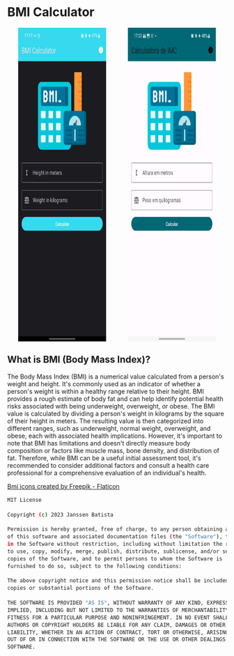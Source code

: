 # BMI Calculator

<div style="display: flex; justify-content: space-around">
    <img src="screenshots/dark.jpg" style="width: 40%; height: 720px" />
    <img src="screenshots/light.jpg" style="width: 40%; height: 720px" />
</div>


## What is BMI (Body Mass Index)?

The Body Mass Index (BMI) is a numerical value calculated from a person's weight and height. It's commonly used as an indicator of whether a person's weight is within a healthy range relative to their height. BMI provides a rough estimate of body fat and can help identify potential health risks associated with being underweight, overweight, or obese. The BMI value is calculated by dividing a person's weight in kilograms by the square of their height in meters. The resulting value is then categorized into different ranges, such as underweight, normal weight, overweight, and obese, each with associated health implications. However, it's important to note that BMI has limitations and doesn't directly measure body composition or factors like muscle mass, bone density, and distribution of fat. Therefore, while BMI can be a useful initial assessment tool, it's recommended to consider additional factors and consult a health care professional for a comprehensive evaluation of an individual's health.

<a href="https://www.flaticon.com/free-icons/bmi" title="bmi icons">Bmi icons created by Freepik - Flaticon</a>

```bash
MIT License

Copyright (c) 2023 Janssen Batista

Permission is hereby granted, free of charge, to any person obtaining a copy
of this software and associated documentation files (the "Software"), to deal
in the Software without restriction, including without limitation the rights
to use, copy, modify, merge, publish, distribute, sublicense, and/or sell
copies of the Software, and to permit persons to whom the Software is
furnished to do so, subject to the following conditions:

The above copyright notice and this permission notice shall be included in all
copies or substantial portions of the Software.

THE SOFTWARE IS PROVIDED "AS IS", WITHOUT WARRANTY OF ANY KIND, EXPRESS OR
IMPLIED, INCLUDING BUT NOT LIMITED TO THE WARRANTIES OF MERCHANTABILITY,
FITNESS FOR A PARTICULAR PURPOSE AND NONINFRINGEMENT. IN NO EVENT SHALL THE
AUTHORS OR COPYRIGHT HOLDERS BE LIABLE FOR ANY CLAIM, DAMAGES OR OTHER
LIABILITY, WHETHER IN AN ACTION OF CONTRACT, TORT OR OTHERWISE, ARISING FROM,
OUT OF OR IN CONNECTION WITH THE SOFTWARE OR THE USE OR OTHER DEALINGS IN THE
SOFTWARE.
```



